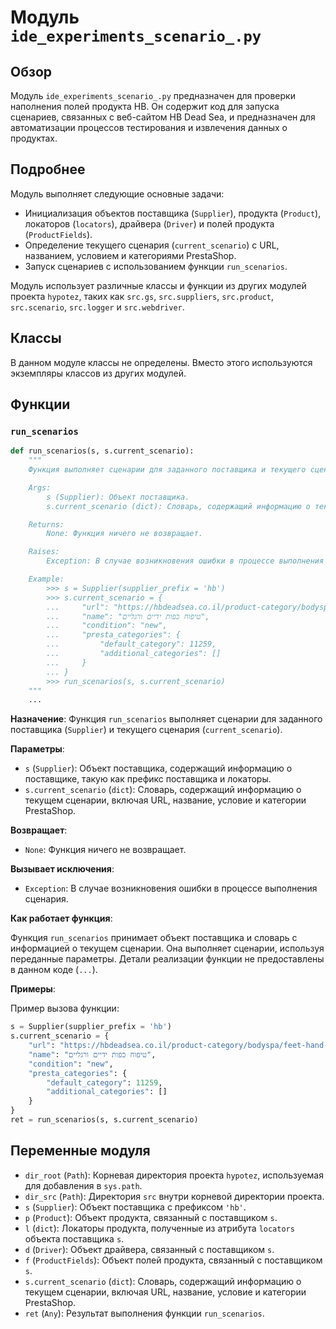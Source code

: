# Модуль `ide_experiments_scenario_.py`

## Обзор

Модуль `ide_experiments_scenario_.py` предназначен для проверки наполнения полей продукта HB. Он содержит код для запуска сценариев, связанных с веб-сайтом HB Dead Sea, и предназначен для автоматизации процессов тестирования и извлечения данных о продуктах.

## Подробнее

Модуль выполняет следующие основные задачи:

-   Инициализация объектов поставщика (`Supplier`), продукта (`Product`), локаторов (`locators`), драйвера (`Driver`) и полей продукта (`ProductFields`).
-   Определение текущего сценария (`current_scenario`) с URL, названием, условием и категориями PrestaShop.
-   Запуск сценариев с использованием функции `run_scenarios`.

Модуль использует различные классы и функции из других модулей проекта `hypotez`, таких как `src.gs`, `src.suppliers`, `src.product`, `src.scenario`, `src.logger` и `src.webdriver`.

## Классы

В данном модуле классы не определены. Вместо этого используются экземпляры классов из других модулей.

## Функции

### `run_scenarios`

```python
def run_scenarios(s, s.current_scenario):
    """
    Функция выполняет сценарии для заданного поставщика и текущего сценария.

    Args:
        s (Supplier): Объект поставщика.
        s.current_scenario (dict): Словарь, содержащий информацию о текущем сценарии, включая URL, название, условие и категории PrestaShop.

    Returns:
        None: Функция ничего не возвращает.

    Raises:
        Exception: В случае возникновения ошибки в процессе выполнения сценария.

    Example:
        >>> s = Supplier(supplier_prefix = 'hb')
        >>> s.current_scenario = {
        ...     "url": "https://hbdeadsea.co.il/product-category/bodyspa/feet-hand-treatment/",
        ...     "name": "טיפוח כפות ידיים ורגליים",
        ...     "condition": "new",
        ...     "presta_categories": {
        ...         "default_category": 11259,
        ...         "additional_categories": []
        ...     }
        ... }
        >>> run_scenarios(s, s.current_scenario)
    """
    ...
```

**Назначение**: Функция `run_scenarios` выполняет сценарии для заданного поставщика (`Supplier`) и текущего сценария (`current_scenario`).

**Параметры**:

*   `s` (`Supplier`): Объект поставщика, содержащий информацию о поставщике, такую как префикс поставщика и локаторы.
*   `s.current_scenario` (`dict`): Словарь, содержащий информацию о текущем сценарии, включая URL, название, условие и категории PrestaShop.

**Возвращает**:

*   `None`: Функция ничего не возвращает.

**Вызывает исключения**:

*   `Exception`: В случае возникновения ошибки в процессе выполнения сценария.

**Как работает функция**:

Функция `run_scenarios` принимает объект поставщика и словарь с информацией о текущем сценарии. Она выполняет сценарии, используя переданные параметры. Детали реализации функции не предоставлены в данном коде (`...`).

**Примеры**:

Пример вызова функции:

```python
s = Supplier(supplier_prefix = 'hb')
s.current_scenario = {
    "url": "https://hbdeadsea.co.il/product-category/bodyspa/feet-hand-treatment/",
    "name": "טיפוח כפות ידיים ורגליים",
    "condition": "new",
    "presta_categories": {
        "default_category": 11259,
        "additional_categories": []
    }
}
ret = run_scenarios(s, s.current_scenario)
```

## Переменные модуля

*   `dir_root` (`Path`): Корневая директория проекта `hypotez`, используемая для добавления в `sys.path`.
*   `dir_src` (`Path`): Директория `src` внутри корневой директории проекта.
*   `s` (`Supplier`): Объект поставщика с префиксом `'hb'`.
*   `p` (`Product`): Объект продукта, связанный с поставщиком `s`.
*   `l` (`dict`): Локаторы продукта, полученные из атрибута `locators` объекта поставщика `s`.
*   `d` (`Driver`): Объект драйвера, связанный с поставщиком `s`.
*   `f` (`ProductFields`): Объект полей продукта, связанный с поставщиком `s`.
*   `s.current_scenario` (`dict`): Словарь, содержащий информацию о текущем сценарии, включая URL, название, условие и категории PrestaShop.
*   `ret` (`Any`): Результат выполнения функции `run_scenarios`.